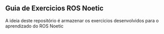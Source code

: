## Guia de Exercicios ROS Noetic

A ideia deste repositório é armazenar os exercicios desenvolvidos para o aprendizado do ROS Noetic
